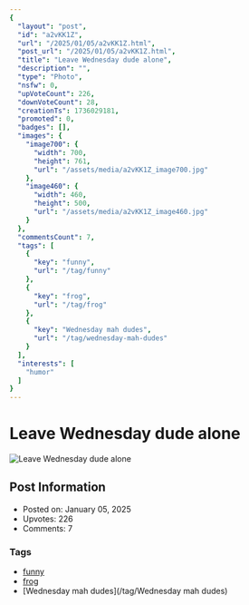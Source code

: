 ```yaml
---
{
  "layout": "post",
  "id": "a2vKK1Z",
  "url": "/2025/01/05/a2vKK1Z.html",
  "post_url": "/2025/01/05/a2vKK1Z.html",
  "title": "Leave Wednesday dude alone",
  "description": "",
  "type": "Photo",
  "nsfw": 0,
  "upVoteCount": 226,
  "downVoteCount": 28,
  "creationTs": 1736029181,
  "promoted": 0,
  "badges": [],
  "images": {
    "image700": {
      "width": 700,
      "height": 761,
      "url": "/assets/media/a2vKK1Z_image700.jpg"
    },
    "image460": {
      "width": 460,
      "height": 500,
      "url": "/assets/media/a2vKK1Z_image460.jpg"
    }
  },
  "commentsCount": 7,
  "tags": [
    {
      "key": "funny",
      "url": "/tag/funny"
    },
    {
      "key": "frog",
      "url": "/tag/frog"
    },
    {
      "key": "Wednesday mah dudes",
      "url": "/tag/wednesday-mah-dudes"
    }
  ],
  "interests": [
    "humor"
  ]
}
---
```


# Leave Wednesday dude alone

![Leave Wednesday dude alone](/assets/media/a2vKK1Z_image700.jpg)

## Post Information

- Posted on: January 05, 2025
- Upvotes: 226
- Comments: 7

### Tags

- [funny](/tag/funny)
- [frog](/tag/frog)
- [Wednesday mah dudes](/tag/Wednesday mah dudes)
